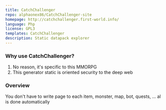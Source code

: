 ```yaml
---
title: CatchChallenger
repo: alphaonex86/CatchChallenger-site
homepage: http://catchchallenger.first-world.info/
language: Php
license: GPL3 
templates: CatchChallenger
description: Static datapack explorer
---
```


### Why use CatchChallenger?

1. No reason, it's specific to this MMORPG
2.  This generator static is oriented security to the deep web

### Overview

You don't have to write page to each item, monster, map, bot, quests, ... al is done automatically
